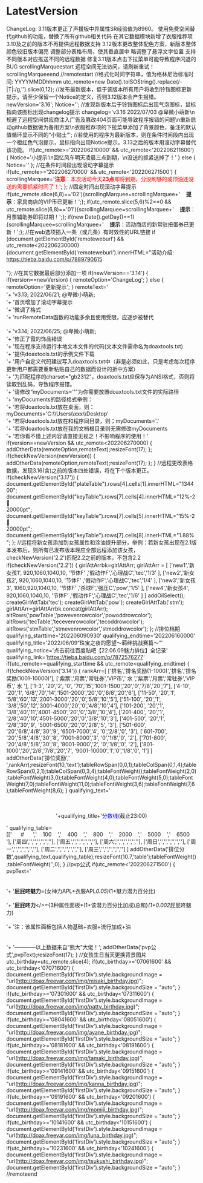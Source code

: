 # LatestVersion
<span id="noticestart">ChangeLog:
3.11版本更正了声援板中异属性SR经验值为8960。
使用免费空间替代github的功能，替换了所有github相关代码
在其它数据模块新增了衣服推荐项
3.10及之前的版本不再提供远程数据支持
3.12版本更改整体配色方案，新版本整体颜色较旧版本偏亮
调整部分表格布局，使其垂直居中
略调整了悬浮文字位置
支持不同版本对应推送不同的远程数据
修复3.11版本点击下拉菜单可能导致程序闪退的BUG
</span><span id="noticeend"></span>
scrollingMarqueestart 远程空间无法访问，请刷新重试！ scrollingMarqueeend
//remotestart
//格式化时间字符串，值为格林尼治标准时间: YYYYMMDDhhmm
utc_remote=new Date().toISOString().replace(/-|T|:/g,'').slice(0,12);
//发布最新版本，低于该版本所有用户将收到铃铛图标更新提示，请至少保留一个Notice的定义，否则3.12版本会产生报错。
newVersion='3.16';
Notice=''; 
//发现新版本后于铃铛图标后出现气泡图标，鼠标指向该图标出现changelog提示
changelog='v3.16  2022/07/03  @卑微小萌新\n规避了远程空间供应商注入广告及篡改404页面可能导致程序报错的问题\n重新启动github数据做为备用方案\n衣服推荐项的下拉菜单添加了背景颜色，备注的默认值循环显示不同的“小贴士”';
//若使用的程序为最新版本，则在条件时间段内出现一个橙红色气泡提示，鼠标指向出现Notice提示。3.13之后的版本用滚动字幕替代该功能。
if(utc_remote>='202206210000' && utc_remote<'202206211600') { Notice='小提示:\n回忆风车明天凌晨三点到期，\n没送的抓紧送掉了！' } else { Notice='' };
//在条件时间段出现滚动字幕提示
if(utc_remote>='202206270000' && utc_remote<'202206271500') { scrollingMarquee='<font color="red"><b>注意</b>：本次活动今天<b>23点</b>即将到期，分没刷够的或顶油还没送的需要抓紧时间了！</font>'; };
//固定时间出现滚动字幕提示
if(utc_remote.slice(6,8)=='02'){scrollingMarquee=scrollingMarquee+'&nbsp;&nbsp;&nbsp;&nbsp;<font color=""><b>提示</b>：家具商店的VIP币已更新！</font>';};
if(utc_remote.slice(5,6)%2==0 && utc_remote.slice(6,8)=='01'){scrollingMarquee=scrollingMarquee+'&nbsp;&nbsp;&nbsp;&nbsp;<font color=""><b>提示</b>：月票辅助券即将过期！</font>';};
if(new Date().getDay()==1) {scrollingMarquee=scrollingMarquee+'&nbsp;&nbsp;&nbsp;&nbsp;<font color=""><b>提示</b>：活动商店的新常驻扭蛋券已更新！</font>';};
//在web选项插入一条（或几条）有时效性的URL链接
if (document.getElementById('remoteweburl') && utc_remote<202206230000) {document.getElementById('remoteweburl').innerHTML="活动介绍: <a href='#' rel='external nofollow' onclick='useDefBrowser(\"https://tieba.baidu.com/p/7889790615\")'>https://tieba.baidu.com/p/7889790615</a><br><br>"};
//在其它数据最后部分添加一项
if(newVersion=='3.14') {
    if(version==newVersion) { remoteOption='ChangeLog'; } else { remoteOption='更新提示'; }
    remoteText='<br>'+
    'v3.13; 2022/06/21; @卑微小萌新;<br>'+
    '首页增加了滚动字幕提示<br>'+
    '微调了格式<br>'+
    'runRemoteData函数的功能多余且使用受限，应逐步被替代<br><br>'+
    'v3.14; 2022/06/25; @卑微小萌新;<br>'+
    '修正了霞的饰品错误<br>'+
    '现在程序支持运行本地文本文件的代码(文本文件需命名为doaxtools.txt)<br>'+
    '提供doaxtools.txt的示例文件下载<br>'+
    '用户自定义代码建议写入doaxtools.txt中（非是必须如此，只是考虑每次程序更新用户都需要重新粘贴自己的数据而设计的折中方案）<br>'+
    '为匹配程序的charset="gb2312"，doaxtools.txt应保存为ANSI格式，否则将读取到乱码，导致程序报错。<br>'+
    '请修改“myDocuments=\'\'”为你需要放置doaxtools.txt文件的实际路径  <br>'+
    'myDocuments的路径格式举例： <br>'+
    '若将doaxtools.txt放在桌面，则：myDocuments=\'C:\\\\Users\\\\xxx\\\\Desktop\'<br>'+
    '若将doaxtools.txt放在和程序同目录，则；myDocuments=\'.\'<br>'+
    '若将doaxtools.txt放在我的文档根目录则无需修改myDocuments<br>'+
    '若你看不懂上述内容请直接无视之！不影响程序的使用！'
    if(version==newVersion && utc_remote<202206270000) { addOtherData(remoteOption,remoteText);resizeFont(17); };
    if(checkNewVersion(newVersion)) { addOtherData(remoteOption,remoteText);resizeFont(17); };
}
//远程更改表格数据，发现3.16(含)之前的版本四处错误，将在下个版本更正。
if(checkNewVersion('3.17')) {
    document.getElementById("plateTable").rows[4].cells[1].innerHTML="134400";
    document.getElementById("keyTable").rows[7].cells[4].innerHTML="12%-2&#128273;<br>20000pt";
    document.getElementById("keyTable").rows[7].cells[5].innerHTML="15%-2&#128273;<br>20000pt";
    document.getElementById("keyTable").rows[7].cells[8].innerHTML="1.88%";
};
//远程将新女孩添加到女孩属性和涂油提升部分，举例：若新女孩出现在2.1版本发布后，则所有已发布版本理应全部远程添加该女孩，checkNewVersion('2.2')匹配2.2之前的版本，不包含2.2
if(checkNewVersion('2.2')) {
girlAttArrbk=girlAttArr;
girlAttArr = [
['new1','新女孩1',     920,1060,1040,10, '节体F'  ,'假动作F','心理战C','tec','1/3'   ],
['new2','新女孩2',     920,1060,1040,10, '节体F'  ,'假动作F','心理战C','tec','1/4'   ],
['new3','新女孩3',     1060,920,1040,10, '节体F'  ,'杀球F','强压C','pow','1/5'   ],
['new4','新女孩4',     920,1060,1040,10, '节体F'  ,'假动作F','心理战C','tec','1/6'   ]
]
addOilSelect();
createGirlAttTab('tec');
createGirlAttTab('pow');
createGirlAttTab('stm');
girlAttArr=girlAttArrbk.concat(girlAttArr);
altRows('powTable','powevenrowcolor','powoddrowcolor');
altRows('tecTable','tecevenrowcolor','tecoddrowcolor');
altRows('stmTable','stmevenrowcolor','stmoddrowcolor');
};
//排位档期
qualifying_starttime='202206090930'
qualifying_endtime='202206160000'
qualifying_title='2022/06/09“珠宝之夜的愿望～羁绊挑战赛篇～”'
qualifying_notice='点击前往百度贴吧【22.06.09魅力排位】全记录'
qualifying_link='https://tieba.baidu.com/p/7872576277'
if(utc_remote>=qualifying_starttime && utc_remote<qualifying_endtime) {
    if(!checkNewVersion('3.14')) {
        rankArr=[
            ['排名','排名奖励(1-1000)','排名','排名奖励(1001-10000)'],
            ['紫票','月票','常驻券','VIP币','&nbsp;水&nbsp;','紫票','月票','常驻券','VIP币','&nbsp;水&nbsp;'],
            ['1-3',     '20','2',  '0',  '70','15','1001-1500','20','0','7/8','20','7'],
            ['4-10',    '20','1',  '6/8','70','14','1501-2000','20','0','6/8','20','6'],
            ['11-50',   '20','1',  '5/8','60','13','2001-3000','20','0','5/8','10','5'],
            ['51-100',  '20','1',  '3/8','50','12','3001-4000','20','0','4/8','10','4'],
            ['101-200', '20','1',  '3/8','40','11','4001-4500','20','0','3/8','10','4'],
            ['201-400', '20','1',  '2/8','40','10','4501-5000','20','0','3/8','10','3'],
            ['401-500', '20','1',  '2/8','30','9', '5001-6500','20','0','2/8','5', '3'],
            ['501-600', '20','6/8','4/8','30','9', '6501-7000','4', '0','2/8','0', '3'],
            ['601-700', '20','5/8','4/8','30','8', '7001-8000','3', '0','1/8','0', '2'],
            ['701-800', '20','4/8','5/8','30','8', '8001-9000','2', '0','1/8','0', '2'],
            ['801-1000','20','2/8','7/8','20','7', '9001-10000','1','0','1/8','0', '1']
        ]
        addOtherData('排位奖励','<br>',rankArr);resizeFont(10,'text');tableRowSpan(0,0,1);tableColSpan(0,1,4);tableRowSpan(0,2,1);tableColSpan(0,3,4);tableFontWeight();tableFontWeight(2,0);tableFontWeight(3,0);tableFontWeight(4,0);tableFontWeight(5,0);tableFontWeight(7,0);tableFontWeight(11,0);tableFontWeight(3,6);tableFontWeight(7,6);tableFontWeight(8,6);
    }
    qualifying_text='<br><br><br><p style="text-align:center;">'+qualifying_title+'<a title='+qualifying_notice+' style="text-decoration:none;color:blue" href="#" rel="external nofollow" onclick="useDefBrowser(qualifying_link)">分数线</a>(截止23:00)</p>'
    qualifying_table=[['&nbsp;&nbsp;&nbsp;&nbsp;&nbsp;&nbsp;#&nbsp;&nbsp;&nbsp;&nbsp;&nbsp;&nbsp;','&nbsp;&nbsp;&nbsp;&nbsp;100&nbsp;&nbsp;&nbsp;&nbsp;','&nbsp;&nbsp;&nbsp;&nbsp;400&nbsp;&nbsp;&nbsp;&nbsp;','&nbsp;&nbsp;&nbsp;&nbsp;800&nbsp;&nbsp;&nbsp;&nbsp;','&nbsp;&nbsp;&nbsp;&nbsp;2000&nbsp;&nbsp;&nbsp;&nbsp;','&nbsp;&nbsp;&nbsp;&nbsp;5000&nbsp;&nbsp;&nbsp;&nbsp;','&nbsp;&nbsp;&nbsp;&nbsp;6500&nbsp;&nbsp;&nbsp;&nbsp;'],
        ['周四','','','','','',''],
        ['周五','','','','','',''],
        ['周六','','','','','',''],
        ['周日','','','','','',''],
        ['周一','','','','','',''],
        ['周二','','','','','',''],
        ['周三','','','','','','']
    ]
    addOtherData('排位分数',qualifying_text,qualifying_table);resizeFont(10.7,'table');tableFontWeight();tableFontWeight('',0);
}
//pvp公式
if(utc_remote<'202206271500') {
    pvpText='<br><br><br>'+
    '<b>屁屁咚魅力</b>=(女神力APL+衣服APL*0.05)*(1+魅力潜力百分比)<br><br>'+
    '<b>屁屁咚力</b></>={3种属性面板*(1+该潜力百分比加成)总和}*(1+0.002*屁屁咚魅力)<br><br>'+
    '注：该属性面板包括人物基础+衣服+流行加成+油<br><br><br>'+
    '————以上数据来自“熊大”大佬！';
    addOtherData('pvp公式',pvpText);resizeFont(17);
}
//女孩生日当天更换背景图片
utc_birthday=utc_remote.slice(4);
if(utc_birthday>='07061600' && utc_birthday<'07071600') {
    document.getElementById('firstDiv').style.backgroundImage = "url(http://doax.freevar.com/img/misaki_birthday.jpg)";
    document.getElementById('firstDiv').style.backgroundSize = "auto";
}
if(utc_birthday>='07301600' && utc_birthday<'07311600') {
    document.getElementById('firstDiv').style.backgroundImage = "url(http://doax.freevar.com/img/patty_birthday.jpg)";
    document.getElementById('firstDiv').style.backgroundSize = "auto";
}
if(utc_birthday>='08041600' && utc_birthday<'08051600') {
    document.getElementById('firstDiv').style.backgroundImage = "url(http://doax.freevar.com/img/ayane_birthday.jpg)";
    document.getElementById('firstDiv').style.backgroundSize = "auto";
}
if(utc_birthday>='08181600' && utc_birthday<'08191600') {
    document.getElementById('firstDiv').style.backgroundImage = "url(http://doax.freevar.com/img/tamaki_birthday.jpg)";
    document.getElementById('firstDiv').style.backgroundSize = "auto";
}
if(utc_birthday>='09141600' && utc_birthday<'09151600') {
    document.getElementById('firstDiv').style.backgroundImage = "url(http://doax.freevar.com/img/kanna_birthday.jpg)";
    document.getElementById('firstDiv').style.backgroundSize = "auto";
}
if(utc_birthday>='09191600' && utc_birthday<'09201600') {
    document.getElementById('firstDiv').style.backgroundImage = "url(http://doax.freevar.com/img/momiji_birthday.jpg)";
    document.getElementById('firstDiv').style.backgroundSize = "auto";
}
if(utc_birthday>='10141600' && utc_birthday<'10151600') {
    document.getElementById('firstDiv').style.backgroundImage = "url(http://doax.freevar.com/img/luna_birthday.jpg)";
    document.getElementById('firstDiv').style.backgroundSize = "auto";
}
if(utc_birthday>='10231600' && utc_birthday<'10241600') {
    document.getElementById('firstDiv').style.backgroundImage = "url(http://doax.freevar.com/img/tsukushi_birthday.jpg)";
    document.getElementById('firstDiv').style.backgroundSize = "auto";
}
//remoteend
